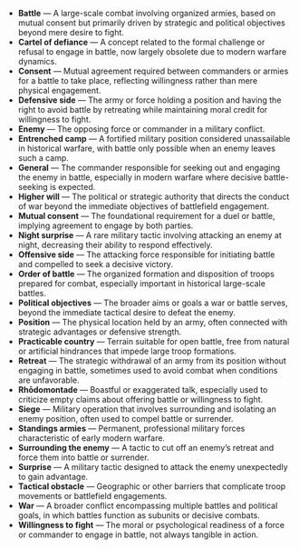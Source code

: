 - **Battle** — A large-scale combat involving organized armies, based on mutual consent but primarily driven by strategic and political objectives beyond mere desire to fight.  
- **Cartel of defiance** — A concept related to the formal challenge or refusal to engage in battle, now largely obsolete due to modern warfare dynamics.  
- **Consent** — Mutual agreement required between commanders or armies for a battle to take place, reflecting willingness rather than mere physical engagement.  
- **Defensive side** — The army or force holding a position and having the right to avoid battle by retreating while maintaining moral credit for willingness to fight.  
- **Enemy** — The opposing force or commander in a military conflict.  
- **Entrenched camp** — A fortified military position considered unassailable in historical warfare, with battle only possible when an enemy leaves such a camp.  
- **General** — The commander responsible for seeking out and engaging the enemy in battle, especially in modern warfare where decisive battle-seeking is expected.  
- **Higher will** — The political or strategic authority that directs the conduct of war beyond the immediate objectives of battlefield engagement.  
- **Mutual consent** — The foundational requirement for a duel or battle, implying agreement to engage by both parties.  
- **Night surprise** — A rare military tactic involving attacking an enemy at night, decreasing their ability to respond effectively.  
- **Offensive side** — The attacking force responsible for initiating battle and compelled to seek a decisive victory.  
- **Order of battle** — The organized formation and disposition of troops prepared for combat, especially important in historical large-scale battles.  
- **Political objectives** — The broader aims or goals a war or battle serves, beyond the immediate tactical desire to defeat the enemy.  
- **Position** — The physical location held by an army, often connected with strategic advantages or defensive strength.  
- **Practicable country** — Terrain suitable for open battle, free from natural or artificial hindrances that impede large troop formations.  
- **Retreat** — The strategic withdrawal of an army from its position without engaging in battle, sometimes used to avoid combat when conditions are unfavorable.  
- **Rhōdomontade** — Boastful or exaggerated talk, especially used to criticize empty claims about offering battle or willingness to fight.  
- **Siege** — Military operation that involves surrounding and isolating an enemy position, often used to compel battle or surrender.  
- **Standings armies** — Permanent, professional military forces characteristic of early modern warfare.  
- **Surrounding the enemy** — A tactic to cut off an enemy’s retreat and force them into battle or surrender.  
- **Surprise** — A military tactic designed to attack the enemy unexpectedly to gain advantage.  
- **Tactical obstacle** — Geographic or other barriers that complicate troop movements or battlefield engagements.  
- **War** — A broader conflict encompassing multiple battles and political goals, in which battles function as subunits or decisive combats.  
- **Willingness to fight** — The moral or psychological readiness of a force or commander to engage in battle, not always tangible in action.
